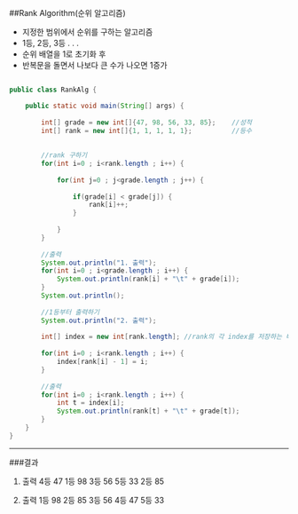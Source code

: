 ##Rank Algorithm(순위 알고리즘)
- 지정한 범위에서 순위를 구하는 알고리즘
- 1등, 2등, 3등 . . .
- 순위 배열을 1로 초기화 후
- 반복문을 돌면서 나보다 큰 수가 나오면 1증가

```java

public class RankAlg {

	public static void main(String[] args) {
		
		int[] grade = new int[]{47, 98, 56, 33, 85};	//성적
		int[] rank = new int[]{1, 1, 1, 1, 1};			//등수
		
		
		//rank 구하기
		for(int i=0 ; i<rank.length ; i++) {
			
			for(int j=0 ; j<grade.length ; j++) {
				
				if(grade[i] < grade[j]) {
					rank[i]++;
				}
				
			}
		}
		
		//출력
		System.out.println("1. 출력");
		for(int i=0 ; i<grade.length ; i++) {
			System.out.println(rank[i] + "\t" + grade[i]);
		}
		System.out.println();
		
		//1등부터 출력하기
		System.out.println("2. 출력");
		
		int[] index = new int[rank.length];	//rank의 각 index를 저장하는 배열
		
		for(int i=0 ; i<rank.length ; i++) {
			index[rank[i] - 1] = i;
		}
		
		//출력
		for(int i=0 ; i<rank.length ; i++) {
			int t = index[i];
			System.out.println(rank[t] + "\t" + grade[t]);
		}
	}
}
```
---
###결과
1. 출력
4등	47
1등	98
3등	56
5등	33
2등	85

2. 출력
1등	98
2등	85
3등	56
4등	47
5등	33

